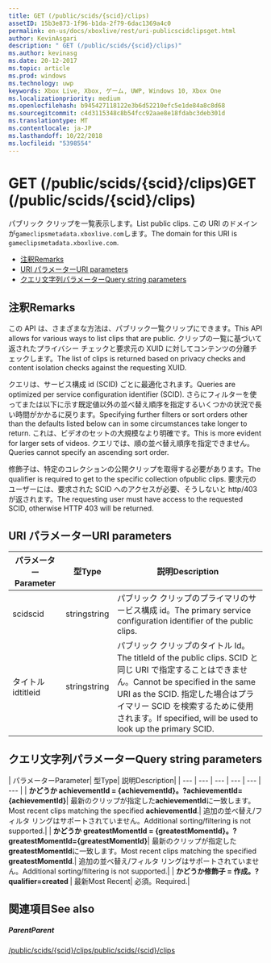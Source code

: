 ```yaml
---
title: GET (/public/scids/{scid}/clips)
assetID: 15b3e873-1f96-b1da-2f79-6dac1369a4c0
permalink: en-us/docs/xboxlive/rest/uri-publicscidclipsget.html
author: KevinAsgari
description: " GET (/public/scids/{scid}/clips)"
ms.author: kevinasg
ms.date: 20-12-2017
ms.topic: article
ms.prod: windows
ms.technology: uwp
keywords: Xbox Live, Xbox, ゲーム, UWP, Windows 10, Xbox One
ms.localizationpriority: medium
ms.openlocfilehash: b945427118122e3b6d52210efc5e1de84a8c8d68
ms.sourcegitcommit: c4d3115348c8b54fcc92aae8e18fdabc3deb301d
ms.translationtype: MT
ms.contentlocale: ja-JP
ms.lasthandoff: 10/22/2018
ms.locfileid: "5398554"
---
```

# <a name="get-publicscidsscidclips"></a><span data-ttu-id="99409-104">GET (/public/scids/{scid}/clips)</span><span class="sxs-lookup"><span data-stu-id="99409-104">GET (/public/scids/{scid}/clips)</span></span>
<span data-ttu-id="99409-105">パブリック クリップを一覧表示します。</span><span class="sxs-lookup"><span data-stu-id="99409-105">List public clips.</span></span> <span data-ttu-id="99409-106">この URI のドメインが`gameclipsmetadata.xboxlive.com`します。</span><span class="sxs-lookup"><span data-stu-id="99409-106">The domain for this URI is `gameclipsmetadata.xboxlive.com`.</span></span>
 
  * [<span data-ttu-id="99409-107">注釈</span><span class="sxs-lookup"><span data-stu-id="99409-107">Remarks</span></span>](#ID4EV)
  * [<span data-ttu-id="99409-108">URI パラメーター</span><span class="sxs-lookup"><span data-stu-id="99409-108">URI parameters</span></span>](#ID4ECB)
  * [<span data-ttu-id="99409-109">クエリ文字列パラメーター</span><span class="sxs-lookup"><span data-stu-id="99409-109">Query string parameters</span></span>](#ID4ENB)
 
<a id="ID4EV"></a>

 
## <a name="remarks"></a><span data-ttu-id="99409-110">注釈</span><span class="sxs-lookup"><span data-stu-id="99409-110">Remarks</span></span>
 
<span data-ttu-id="99409-111">この API は、さまざまな方法は、パブリック一覧クリップにできます。</span><span class="sxs-lookup"><span data-stu-id="99409-111">This API allows for various ways to list clips that are public.</span></span> <span data-ttu-id="99409-112">クリップの一覧に基づいて返されたプライバシー チェックと要求元の XUID に対してコンテンツの分離チェックします。</span><span class="sxs-lookup"><span data-stu-id="99409-112">The list of clips is returned based on privacy checks and content isolation checks against the requesting XUID.</span></span>
 
<span data-ttu-id="99409-113">クエリは、サービス構成 id (SCID) ごとに最適化されます。</span><span class="sxs-lookup"><span data-stu-id="99409-113">Queries are optimized per service configuration identifier (SCID).</span></span> <span data-ttu-id="99409-114">さらにフィルターを使ってまたは以下に示す既定値以外の並べ替え順序を指定するいくつかの状況で長い時間がかかるに戻ります。</span><span class="sxs-lookup"><span data-stu-id="99409-114">Specifying further filters or sort orders other than the defaults listed below can in some circumstances take longer to return.</span></span> <span data-ttu-id="99409-115">これは、ビデオのセットの大規模なより明確です。</span><span class="sxs-lookup"><span data-stu-id="99409-115">This is more evident for larger sets of videos.</span></span> <span data-ttu-id="99409-116">クエリでは、順の並べ替え順序を指定できません。</span><span class="sxs-lookup"><span data-stu-id="99409-116">Queries cannot specify an ascending sort order.</span></span>
 
<span data-ttu-id="99409-117">修飾子は、特定のコレクションの公開クリップを取得する必要があります。</span><span class="sxs-lookup"><span data-stu-id="99409-117">The qualifier is required to get to the specific collection ofpublic clips.</span></span> <span data-ttu-id="99409-118">要求元のユーザーには、要求された SCID へのアクセスが必要、そうしないと http/403 が返されます。</span><span class="sxs-lookup"><span data-stu-id="99409-118">The requesting user must have access to the requested SCID, otherwise HTTP 403 will be returned.</span></span>
  
<a id="ID4ECB"></a>

 
## <a name="uri-parameters"></a><span data-ttu-id="99409-119">URI パラメーター</span><span class="sxs-lookup"><span data-stu-id="99409-119">URI parameters</span></span>
 
| <span data-ttu-id="99409-120">パラメーター</span><span class="sxs-lookup"><span data-stu-id="99409-120">Parameter</span></span>| <span data-ttu-id="99409-121">型</span><span class="sxs-lookup"><span data-stu-id="99409-121">Type</span></span>| <span data-ttu-id="99409-122">説明</span><span class="sxs-lookup"><span data-stu-id="99409-122">Description</span></span>| 
| --- | --- | --- | 
| <span data-ttu-id="99409-123">scid</span><span class="sxs-lookup"><span data-stu-id="99409-123">scid</span></span>| <span data-ttu-id="99409-124">string</span><span class="sxs-lookup"><span data-stu-id="99409-124">string</span></span>| <span data-ttu-id="99409-125">パブリック クリップのプライマリのサービス構成 id。</span><span class="sxs-lookup"><span data-stu-id="99409-125">The primary service configuration identifier of the public clips.</span></span>| 
| <span data-ttu-id="99409-126">タイトル id</span><span class="sxs-lookup"><span data-stu-id="99409-126">titleid</span></span>| <span data-ttu-id="99409-127">string</span><span class="sxs-lookup"><span data-stu-id="99409-127">string</span></span>| <span data-ttu-id="99409-128">パブリック クリップのタイトル Id。</span><span class="sxs-lookup"><span data-stu-id="99409-128">The titleId of the public clips.</span></span> <span data-ttu-id="99409-129">SCID と同じ URI で指定することはできません。</span><span class="sxs-lookup"><span data-stu-id="99409-129">Cannot be specified in the same URI as the SCID.</span></span> <span data-ttu-id="99409-130">指定した場合はプライマリー SCID を検索するために使用されます。</span><span class="sxs-lookup"><span data-stu-id="99409-130">If specified, will be used to look up the primary SCID.</span></span>| 
  
<a id="ID4ENB"></a>

 
## <a name="query-string-parameters"></a><span data-ttu-id="99409-131">クエリ文字列パラメーター</span><span class="sxs-lookup"><span data-stu-id="99409-131">Query string parameters</span></span>
 
| <span data-ttu-id="99409-132">パラメーター</span><span class="sxs-lookup"><span data-stu-id="99409-132">Parameter</span></span>| <span data-ttu-id="99409-133">型</span><span class="sxs-lookup"><span data-stu-id="99409-133">Type</span></span>| <span data-ttu-id="99409-134">説明</span><span class="sxs-lookup"><span data-stu-id="99409-134">Description</span></span>| 
| --- | --- | --- | --- | --- | --- | 
| <b><span data-ttu-id="99409-135">かどうか achievementId = {achievementId}。</span><span class="sxs-lookup"><span data-stu-id="99409-135">?achievementId={achievementId}</span></span></b>| <span data-ttu-id="99409-136">最新のクリップが指定した<b>achievementId</b>に一致します。</span><span class="sxs-lookup"><span data-stu-id="99409-136">Most recent clips matching the specified <b>achievementId</b>.</span></span>| <span data-ttu-id="99409-137">追加の並べ替え/フィルタ リングはサポートされていません。</span><span class="sxs-lookup"><span data-stu-id="99409-137">Additional sorting/filtering is not supported.</span></span>| 
| <b><span data-ttu-id="99409-138">かどうか greatestMomentId = {greatestMomentId}。</span><span class="sxs-lookup"><span data-stu-id="99409-138">?greatestMomentId={greatestMomentId}</span></span></b>| <span data-ttu-id="99409-139">最新のクリップが指定した<b>greatestMomentId</b>に一致します。</span><span class="sxs-lookup"><span data-stu-id="99409-139">Most recent clips matching the specified <b>greatestMomentId</b>.</span></span>| <span data-ttu-id="99409-140">追加の並べ替え/フィルタ リングはサポートされていません。</span><span class="sxs-lookup"><span data-stu-id="99409-140">Additional sorting/filtering is not supported.</span></span>| 
| <b><span data-ttu-id="99409-141">かどうか修飾子 = 作成。</span><span class="sxs-lookup"><span data-stu-id="99409-141">?qualifier=created</span></span> </b>| <span data-ttu-id="99409-142">最新</span><span class="sxs-lookup"><span data-stu-id="99409-142">Most Recent</span></span>| <span data-ttu-id="99409-143">必須。</span><span class="sxs-lookup"><span data-stu-id="99409-143">Required.</span></span>| 
  
<a id="ID4EDD"></a>

 
## <a name="see-also"></a><span data-ttu-id="99409-144">関連項目</span><span class="sxs-lookup"><span data-stu-id="99409-144">See also</span></span>
 
<a id="ID4EFD"></a>

 
##### <a name="parent"></a><span data-ttu-id="99409-145">Parent</span><span class="sxs-lookup"><span data-stu-id="99409-145">Parent</span></span> 

[<span data-ttu-id="99409-146">/public/scids/{scid}/clips</span><span class="sxs-lookup"><span data-stu-id="99409-146">/public/scids/{scid}/clips</span></span>](uri-publicscidclips.md)

   